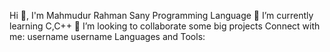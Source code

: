 Hi 👋, I'm Mahmudur Rahman Sany
Programming Language
🔭 I’m currently learning C,C++
👯 I’m looking to collaborate some big projects
Connect with me:
username
username
Languages and Tools:
